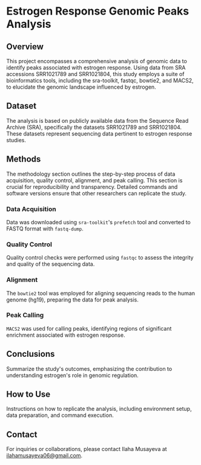 
# Estrogen Response Genomic Peaks Analysis

## Overview
This project encompasses a comprehensive analysis of genomic data to identify peaks associated with estrogen response. Using data from SRA accessions SRR1021789 and SRR1021804, this study employs a suite of bioinformatics tools, including the sra-toolkit, fastqc, bowtie2, and MACS2, to elucidate the genomic landscape influenced by estrogen.

## Dataset
The analysis is based on publicly available data from the Sequence Read Archive (SRA), specifically the datasets SRR1021789 and SRR1021804. These datasets represent sequencing data pertinent to estrogen response studies.

## Methods
The methodology section outlines the step-by-step process of data acquisition, quality control, alignment, and peak calling. This section is crucial for reproducibility and transparency. Detailed commands and software versions ensure that other researchers can replicate the study.

### Data Acquisition
Data was downloaded using `sra-toolkit`'s `prefetch` tool and converted to FASTQ format with `fastq-dump`.

### Quality Control
Quality control checks were performed using `fastqc` to assess the integrity and quality of the sequencing data.

### Alignment
The `bowtie2` tool was employed for aligning sequencing reads to the human genome (hg19), preparing the data for peak analysis.

### Peak Calling
`MACS2` was used for calling peaks, identifying regions of significant enrichment associated with estrogen response.

## Conclusions
Summarize the study's outcomes, emphasizing the contribution to understanding estrogen's role in genomic regulation.

## How to Use
Instructions on how to replicate the analysis, including environment setup, data preparation, and command execution.

## Contact
For inquiries or collaborations, please contact Ilaha Musayeva at ilahamusayeva06@gmail.com.
